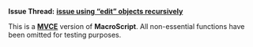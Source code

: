**Issue Thread:** [**issue using “edit” objects recursively**](https://forum.sublimetext.com/t/solved-issue-using-edit-objects-recursively/18400)

This is a [**MVCE**](http://stackoverflow.com/help/mcve) version of **MacroScript**.
All non-essential functions have been omitted for testing purposes.

